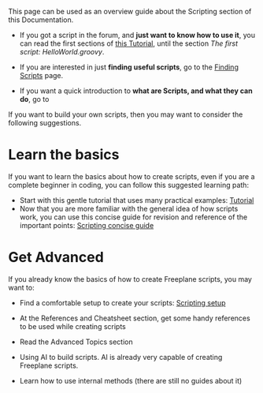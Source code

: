 This page can be used as an overview guide about the Scripting section of this Documentation.

- If you got a script in the forum, and **just want to know how to use it**, you can read the first sections of [this Tutorial](Scripting.md), until the section _The first script: HelloWorld.groovy_.

- If you are interested in just **finding useful scripts**, go to the [Finding Scripts](Finding_useful_scripts.md) page.

- If you want a quick introduction to **what are Scripts, and what they can do**, go to

If you want to build your own scripts, then you may want to consider the following suggestions.

# Learn the basics
If you want to learn the basics about how to create scripts, even if you are a complete beginner in coding, you can follow this suggested learning path:

- Start with this gentle tutorial that uses many practical examples: [Tutorial](api-groovy-tutorial.md)
- Now that you are more familiar with the general idea of how scripts work, you can use this concise guide for revision and reference of the important points: [Scripting concise guide](Scripting.md)

# Get Advanced
If you already know the basics of how to create Freeplane scripts, you may want to:

- Find a comfortable setup to create your scripts: [Scripting setup](Scripting_environment_setup.md)

- At the References and Cheatsheet section, get some handy references to be used while creating scripts

- Read the Advanced Topics section

- Using AI to build scripts. AI is already very capable of creating Freeplane scripts.

- Learn how to use internal methods (there are still no guides about it)